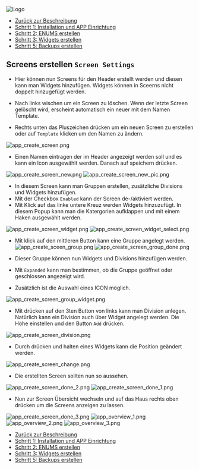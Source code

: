 ![Logo](../../admin/hiob.png)

-   [Zurück zur Beschreibung](/docs/de/README.md)
-   [Schritt 1: Installation und APP Einrichtung](app.md)
-   [Schritt 2: ENUMS erstellen](enum.md)
-   [Schritt 3: Widgets erstellen](widgets.md)
-   [Schritt 5: Backups erstellen](backups.md)

## Screens erstellen `Screen Settings`

- Hier können nun Screens für den Header erstellt werden und diesen kann man Widgets hinzufügen. Widgets können in Sceerns nicht doppelt hinzugefügt werden.
- Nach links wischen um ein Screen zu löschen. Wenn der letzte Screen gelöscht wird, erscheint automatisch ein neuer mit dem Namen Template.

- Rechts unten das Pluszeichen drücken um ein neuen Screen zu erstellen oder auf `Template` klicken um den Namen zu ändern.

![app_create_screen.png](img/app_create_screen.png)

- Einen Namen eintragen der im Header angezeigt werden soll und es kann ein Icon ausgewählt werden. Danach auf speichern drücken.

![app_create_screen_new.png](img/app_create_screen_new.png)
![app_create_screen_new_pic.png](img/app_create_screen_new_pic.png)

- In diesem Screen kann man Gruppen erstellen, zusätzliche Divisions und Widgets hinzufügen.
- Mit der Checkbox `Enabled` kann der Screen de-/aktiviert werden.
- Mit Klick auf das linke untere Kreuz werden Widgets hinzuzufügt. In diesem Popup kann man die Katergorien aufklappen und mit einem Haken ausgewählt werden.

![app_create_screen_widget.png](img/app_create_screen_widget.png)
![app_create_screen_widget_select.png](img/app_create_screen_widget_select.png)

- Mit klick auf den mittleren Button kann eine Gruppe angelegt werden.
![app_create_sceen_group.png](img/app_create_sceen_group.png)
![app_create_screen_group_done.png](img/app_create_screen_group_done.png)

- Dieser Gruppe können nun Widgets und Divisions hinzufügen werden.
- Mit `Expanded` kann man bestimmen, ob die Gruppe geöffnet oder geschlossen angezeigt wird.
- Zusätzlich ist die Auswahl eines ICON möglich.

![app_create_screen_group_widget.png](img/app_create_screen_group_widget.png)

- Mit drücken auf den 3ten Button von links kann man Division anlegen. Natürlich kann ein Division auch über Widget angelegt werden. Die Höhe einstellen und den Button `Add` drücken.

![app_create_screen_division.png](img/app_create_screen_division.png)

- Durch drücken und halten eines Widgets kann die Position geändert werden.

![app_create_screen_change.png](img/app_create_screen_change.png)

- Die erstellten Screen sollten nun so aussehen.

![app_create_screen_done_2.png](img/app_create_screen_done_2.png)
![app_create_screen_done_1.png](img/app_create_screen_done_1.png)

- Nun zur Screen Übersicht wechseln und auf das Haus rechts oben drücken um die Screens anzeigen zu lassen.

![app_create_screen_done_3.png](img/app_create_screen_done_3.png)
![app_overview_1.png](img/app_overview_1.png)
![app_overview_2.png](img/app_overview_2.png)
![app_overview_3.png](img/app_overview_3.png)


-   [Zurück zur Beschreibung](/docs/de/README.md)
-   [Schritt 1: Installation und APP Einrichtung](app.md)
-   [Schritt 2: ENUMS erstellen](enum.md)
-   [Schritt 3: Widgets erstellen](widgets.md)
-   [Schritt 5: Backups erstellen](backups.md)